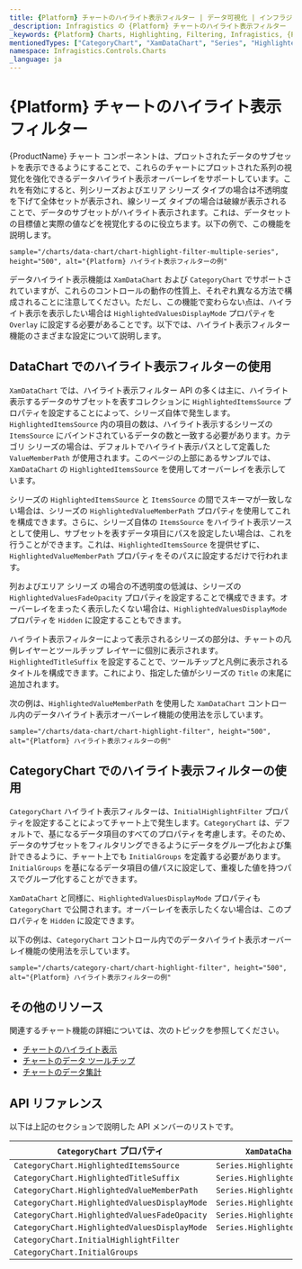 ```yaml
---
title: {Platform} チャートのハイライト表示フィルター | データ可視化 | インフラジスティックス
_description: Infragistics の {Platform} チャートのハイライト表示フィルター
_keywords: {Platform} Charts, Highlighting, Filtering, Infragistics, {Platform} チャート, ハイライト表示, フィルターリング, インフラジスティックス
mentionedTypes: ["CategoryChart", "XamDataChart", "Series", "HighlightedValuesDisplayMode"]
namespace: Infragistics.Controls.Charts
_language: ja
---
```


# {Platform} チャートのハイライト表示フィルター

{ProductName} チャート コンポーネントは、プロットされたデータのサブセットを表示できるようにすることで、これらのチャートにプロットされた系列の視覚化を強化できるデータハイライト表示オーバーレイをサポートしています。これを有効にすると、列シリーズおよびエリア シリーズ タイプの場合は不透明度を下げて全体セットが表示され、線シリーズ タイプの場合は破線が表示されることで、データのサブセットがハイライト表示されます。これは、データセットの目標値と実際の値などを視覚化するのに役立ちます。以下の例で、この機能を説明します。

`sample="/charts/data-chart/chart-highlight-filter-multiple-series", height="500", alt="{Platform} ハイライト表示フィルターの例"`

データハイライト表示機能は `XamDataChart` および `CategoryChart` でサポートされていますが、これらのコントロールの動作の性質上、それぞれ異なる方法で構成されることに注意してください。ただし、この機能で変わらない点は、ハイライト表示を表示したい場合は `HighlightedValuesDisplayMode` プロパティを `Overlay` に設定する必要があることです。以下では、ハイライト表示フィルター機能のさまざまな設定について説明します。

## DataChart でのハイライト表示フィルターの使用

`XamDataChart` では、ハイライト表示フィルター API の多くは主に、ハイライト表示するデータのサブセットを表すコレクションに `HighlightedItemsSource` プロパティを設定することによって、シリーズ自体で発生します。`HighlightedItemsSource` 内の項目の数は、ハイライト表示するシリーズの `ItemsSource` にバインドされているデータの数と一致する必要があります。カテゴリ シリーズの場合は、デフォルトでハイライト表示パスとして定義した `ValueMemberPath` が使用されます。このページの上部にあるサンプルでは、​​`XamDataChart` の `HighlightedItemsSource` を使用してオーバーレイを表示しています。

シリーズの `HighlightedItemsSource` と `ItemsSource` の間でスキーマが一致しない場合は、シリーズの `HighlightedValueMemberPath` プロパティを使用してこれを構成できます。さらに、シリーズ自体の `ItemsSource` をハイライト表示ソースとして使用し、サブセットを表すデータ項目にパスを設定したい場合は、これを行うことができます。これは、`HighlightedItemsSource` を提供せずに、`HighlightedValueMemberPath` プロパティをそのパスに設定するだけで行われます。

列およびエリア シリーズ の場合の不透明度の低減は、シリーズの `HighlightedValuesFadeOpacity` プロパティを設定することで構成できます。オーバーレイをまったく表示したくない場合は、`HighlightedValuesDisplayMode` プロパティを `Hidden` に設定することもできます。

ハイライト表示フィルターによって表示されるシリーズの部分は、チャートの凡例レイヤーとツールチップ レイヤーに個別に表示されます。`HighlightedTitleSuffix` を設定することで、ツールチップと凡例に表示されるタイトルを構成できます。これにより、指定した値がシリーズの `Title` の末尾に追加されます。

次の例は、`HighlightedValueMemberPath` を使用した `XamDataChart` コントロール内のデータハイライト表示オーバーレイ機能の使用法を示しています。

`sample="/charts/data-chart/chart-highlight-filter", height="500", alt="{Platform} ハイライト表示フィルターの例"`

## CategoryChart でのハイライト表示フィルターの使用

`CategoryChart` ハイライト表示フィルターは、`InitialHighlightFilter` プロパティを設定することによってチャート上で発生します。`CategoryChart` は、デフォルトで、基になるデータ項目のすべてのプロパティを考慮します。そのため、データのサブセットをフィルタリングできるようにデータをグループ化および集計できるように、チャート上でも `InitialGroups` を定義する必要があります。`InitialGroups` を基になるデータ項目の値パスに設定して、重複した値を持つパスでグループ化することができます。

<!-- Unsure of this part. Need to review -->
<!-- ????? The `InitialHighlightFilter` is done using OData filter query syntax. The syntax for this is an abbreviation of the filter operator. For example, if you wanted to have an InitialHighlightFilter of "Month not equals January" it would be represented as "Month ne 'January'"-->

`XamDataChart` と同様に、`HighlightedValuesDisplayMode` プロパティも `CategoryChart` で公開されます。オーバーレイを表示したくない場合は、このプロパティを `Hidden` に設定できます。

以下の例は、`CategoryChart` コントロール内でのデータハイライト表示オーバーレイ機能の使用法を示しています。

`sample="/charts/category-chart/chart-highlight-filter", height="500", alt="{Platform} ハイライト表示フィルターの例"`

<!-- TODO add new section that talks about how this feature also applies to Range, Financial series and the HighlightedValueMemberPath property corresponds to:
HighlightedHighMemberPath and HighlightedLowMemberPath in Range Series
HighlightedHighMemberPath, HighlightedLowMemberPath, HighlightedOpenMemberPath, HighlightedCloseMemberPath in Financial Series-->

## その他のリソース

関連するチャート機能の詳細については、次のトピックを参照してください。

- [チャートのハイライト表示](chart-highlighting.md)
- [チャートのデータ ツールチップ](chart-data-tooltip.md)
- [チャートのデータ集計](chart-data-aggregations.md)

## API リファレンス

以下は上記のセクションで説明した API メンバーのリストです。


| `CategoryChart` プロパティ                    | `XamDataChart` プロパティ | 
| ----------------------------------------------|---------------------------|
| `CategoryChart.HighlightedItemsSource`        | `Series.HighlightedItemsSource`  |
| `CategoryChart.HighlightedTitleSuffix`        | `Series.HighlightedTitleSuffix`  | 
| `CategoryChart.HighlightedValueMemberPath`    | `Series.HighlightedValueMemberPath`     | 
| `CategoryChart.HighlightedValuesDisplayMode`  | `Series.HighlightedValuesDisplayMode`   | 
| `CategoryChart.HighlightedValuesFadeOpacity`  | `Series.HighlightedValuesFadeOpacity`   | 
| `CategoryChart.HighlightedValuesDisplayMode`  | `Series.HighlightedValuesDisplayMode`   | 
| `CategoryChart.InitialHighlightFilter`        |  |
| `CategoryChart.InitialGroups`                 |  |
